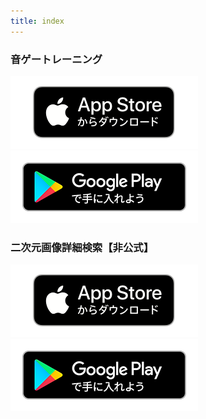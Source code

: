```yaml
---
title: index
---
```


### 音ゲートレーニング

[![App store link](img_appstore_banner.jp.png#imgleft)](https://itunes.apple.com/jp/app/id1088874473?mt=8)[![Google Play link](img_google-play-badge.jp.png#imgleft)](https://play.google.com/store/apps/details?id=jp.hyoromo.VideoSwing)
<div class="clear clear_box"></div>

### 二次元画像詳細検索【非公式】

[![App store link](img_appstore_banner.jp.png#imgleft)](https://itunes.apple.com/jp/app/id793248344?mt=8)[![Google Play link](img_google-play-badge.jp.png#imgleft)](https://play.google.com/store/apps/details?id=jp.hyoromo.nijisearch)
<div class="clear clear_box"></div>